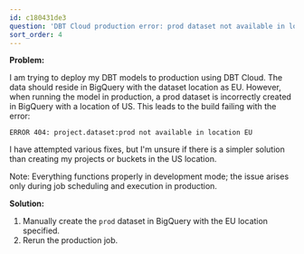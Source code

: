 ```yaml
---
id: c180431de3
question: 'DBT Cloud production error: prod dataset not available in location EU'
sort_order: 4
---
```


**Problem:**

I am trying to deploy my DBT models to production using DBT Cloud. The data should reside in BigQuery with the dataset location as EU. However, when running the model in production, a prod dataset is incorrectly created in BigQuery with a location of US. This leads to the build failing with the error:

```
ERROR 404: project.dataset:prod not available in location EU
```

I have attempted various fixes, but I'm unsure if there is a simpler solution than creating my projects or buckets in the US location.

Note: Everything functions properly in development mode; the issue arises only during job scheduling and execution in production.

**Solution:**

1. Manually create the `prod` dataset in BigQuery with the EU location specified.
2. Rerun the production job.